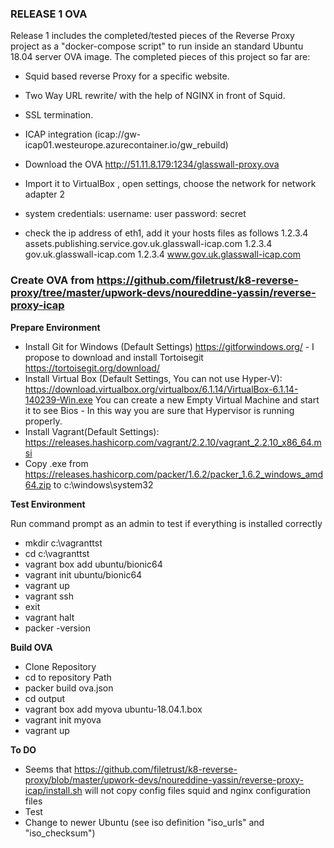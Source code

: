 ### RELEASE 1 OVA

Release 1 includes the completed/tested pieces of the Reverse Proxy project as a "docker-compose script" to run inside an standard Ubuntu 18.04 server OVA image. The completed pieces of this project so far are:

- Squid based reverse Proxy for a specific website.
- Two Way URL rewrite/ with the help of NGINX in front of Squid.
- SSL termination.
- ICAP integration (icap://gw-icap01.westeurope.azurecontainer.io/gw_rebuild)

- Download the OVA http://51.11.8.179:1234/glasswall-proxy.ova
- Import it to VirtualBox , open settings, choose the network for network adapter 2
- system credentials:
username: user
password: secret
- check the ip address of eth1, add it your hosts files as follows
  1.2.3.4 assets.publishing.service.gov.uk.glasswall-icap.com
  1.2.3.4 gov.uk.glasswall-icap.com
  1.2.3.4 www.gov.uk.glasswall-icap.com 



### Create OVA from https://github.com/filetrust/k8-reverse-proxy/tree/master/upwork-devs/noureddine-yassin/reverse-proxy-icap

**Prepare Environment**

- Install Git for Windows (Default Settings) https://gitforwindows.org/ - I propose to download and install Tortoisegit https://tortoisegit.org/download/
- Install Virtual Box (Default Settings, You can not use Hyper-V): https://download.virtualbox.org/virtualbox/6.1.14/VirtualBox-6.1.14-140239-Win.exe
  You can create a new Empty Virtual Machine and start it to see Bios - In this way you are sure that Hypervisor is running properly.
- Install Vagrant(Default Settings): https://releases.hashicorp.com/vagrant/2.2.10/vagrant_2.2.10_x86_64.msi
- Copy .exe from https://releases.hashicorp.com/packer/1.6.2/packer_1.6.2_windows_amd64.zip to c:\windows\system32

**Test Environment**

Run command prompt as an admin to test if everything is installed correctly
- mkdir c:\vagranttst
- cd c:\vagranttst
- vagrant box add ubuntu/bionic64
- vagrant init ubuntu/bionic64
- vagrant up
- vagrant ssh
- exit
- vagrant halt
- packer -version

**Build OVA**

- Clone Repository
- cd to repository Path
- packer build ova.json
- cd output
- vagrant box add myova ubuntu-18.04.1.box
- vagrant init myova
- vagrant up


**To DO**

- Seems that https://github.com/filetrust/k8-reverse-proxy/blob/master/upwork-devs/noureddine-yassin/reverse-proxy-icap/install.sh will not copy config files squid and nginx configuration files
- Test
- Change to newer Ubuntu (see iso definition "iso_urls" and "iso_checksum")
